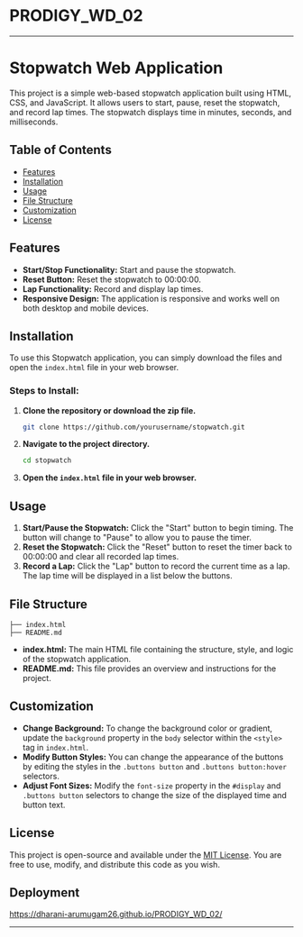 # PRODIGY_WD_02
---

# Stopwatch Web Application

This project is a simple web-based stopwatch application built using HTML, CSS, and JavaScript. It allows users to start, pause, reset the stopwatch, and record lap times. The stopwatch displays time in minutes, seconds, and milliseconds.

## Table of Contents

- [Features](#features)
- [Installation](#installation)
- [Usage](#usage)
- [File Structure](#file-structure)
- [Customization](#customization)
- [License](#license)

## Features

- **Start/Stop Functionality:** Start and pause the stopwatch.
- **Reset Button:** Reset the stopwatch to 00:00:00.
- **Lap Functionality:** Record and display lap times.
- **Responsive Design:** The application is responsive and works well on both desktop and mobile devices.

## Installation

To use this Stopwatch application, you can simply download the files and open the `index.html` file in your web browser.

### Steps to Install:
1. **Clone the repository or download the zip file.**
   ```bash
   git clone https://github.com/yourusername/stopwatch.git
   ```
2. **Navigate to the project directory.**
   ```bash
   cd stopwatch
   ```
3. **Open the `index.html` file in your web browser.**

## Usage

1. **Start/Pause the Stopwatch:** Click the "Start" button to begin timing. The button will change to "Pause" to allow you to pause the timer.
2. **Reset the Stopwatch:** Click the "Reset" button to reset the timer back to 00:00:00 and clear all recorded lap times.
3. **Record a Lap:** Click the "Lap" button to record the current time as a lap. The lap time will be displayed in a list below the buttons.

## File Structure

```
├── index.html
├── README.md
```

- **index.html:** The main HTML file containing the structure, style, and logic of the stopwatch application.
- **README.md:** This file provides an overview and instructions for the project.

## Customization

- **Change Background:** To change the background color or gradient, update the `background` property in the `body` selector within the `<style>` tag in `index.html`.
- **Modify Button Styles:** You can change the appearance of the buttons by editing the styles in the `.buttons button` and `.buttons button:hover` selectors.
- **Adjust Font Sizes:** Modify the `font-size` property in the `#display` and `.buttons button` selectors to change the size of the displayed time and button text.

## License

This project is open-source and available under the [MIT License](https://opensource.org/licenses/MIT). You are free to use, modify, and distribute this code as you wish.

## Deployment 
https://dharani-arumugam26.github.io/PRODIGY_WD_02/

---

